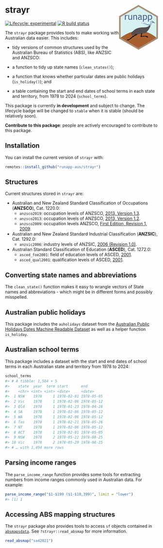 
<!-- README.md is generated from README.Rmd. Please edit that file -->

# strayr <img src="man/figures/logo.png" align="right" style="height:150px"/>

<!-- badges: start -->

[![Lifecycle:
experimental](https://img.shields.io/badge/lifecycle-experimental-orange.svg)](https://www.tidyverse.org/lifecycle/#experimental)
[![R build
status](https://github.com/runapp-aus/strayr/workflows/R-CMD-check/badge.svg)](https://github.com/runapp-aus/strayr/actions)

<!-- badges: end -->

The `strayr` package provides tools to make working with Australian data
easier. This includes:

- tidy versions of common structures used by the Australian Bureau of
  Statistics (ABS), like ANZSIC and ANZSCO:

- a function to tidy up state names (`clean_states()`);

- a function that knows whether particular dates are public holidays
  (`is_holiday()`); and

- a table containing the start and end dates of school terms in each
  state and territory, from 1978 to 2024 (`school_terms`).

This package is currently **in development** and subject to change. The
lifecycle badge will be changed to `stable` when it is stable (should be
relatively soon).

**Contribute to this package**: people are actively encouraged to
contribute to this package.

## Installation

You can install the current version of `strayr` with:

``` r
remotes::install_github("runapp-aus/strayr")
```

## Structures

Current structures stored in `strayr` are:

- Australian and New Zealand Standard Classification of Occupations
  (**ANZSCO**), Cat. 1220.0:
  - `anzsco2019`: occupation levels of ANZSCO, [2013, Version
    1.3](https://www.abs.gov.au/AUSSTATS/abs@.nsf/allprimarymainfeatures/FCC055588D3EBA19CA2584A8000E7889?opendocument).
  - `anzsco2013`: occupation levels of ANZSCO, [2013, Version
    1.2](https://www.abs.gov.au/AUSSTATS/abs@.nsf/allprimarymainfeatures/4AF138F6DB4FFD4BCA2571E200096BAD?opendocument).
  - `anzsco2009`: occupation levels ANZSCO, [First Edition, Revision 1,
    2009](https://www.abs.gov.au/AUSSTATS/abs@.nsf/DetailsPage/1220.0First%20Edition,%20Revision%201?OpenDocument).
- Australian and New Zealand Standard Industrial Classification
  (**ANZSIC**), Cat. 1292.0:
  - `anzsic2006`: industry levels of ANZSIC, [2006 (Revision
    1.0)](https://www.abs.gov.au/ausstats/abs@.nsf/0/20C5B5A4F46DF95BCA25711F00146D75?opendocument).
- Australian Standard Classification of Education (**ASCED**), Cat.
  1272.0:
  - `asced_foe2001`: field of education levels of ASCED,
    [2001](https://www.abs.gov.au/ausstats/abs@.nsf/mf/1272.0).
  - `asced_qual2001`: qualification levels of ASCED,
    [2001](https://www.abs.gov.au/ausstats/abs@.nsf/mf/1272.0).

## Converting state names and abbreviations

The `clean_state()` function makes it easy to wrangle vectors of State
names and abbreviations - which might be in different forms and possibly
misspelled.

## Australian public holidays

This package includes the `auholidays` dataset from the [Australian
Public Holidays Dates Machine Readable
Dataset](https://data.gov.au/data/dataset/australian-holidays-machine-readable-dataset)
as well as a helper function `is_holiday`.

## Australian school terms

This package includes a dataset with the start and end dates of school
terms in each Australian state and territory from 1978 to 2024:

``` r
school_terms
#> # A tibble: 1,504 × 5
#>    state  year  term start      end       
#>    <chr> <int> <int> <date>     <date>    
#>  1 NSW    1978     1 1978-02-01 1978-05-05
#>  2 Vic    1978     1 1978-02-06 1978-05-12
#>  3 Qld    1978     1 1978-01-23 1978-04-28
#>  4 SA     1978     1 1978-02-06 1978-05-12
#>  5 WA     1978     1 1978-02-06 1978-05-12
#>  6 Tas    1978     1 1978-02-21 1978-05-26
#>  7 NT     1978     1 1978-02-06 1978-05-12
#>  8 ACT    1978     1 1978-02-01 1978-05-05
#>  9 NSW    1978     2 1978-05-22 1978-08-25
#> 10 Vic    1978     2 1978-05-29 1978-08-25
#> # … with 1,494 more rows
```

## Parsing income ranges

The `parse_income_range` function provides some tools for extracting
numbers from income ranges commonly used in Australian data. For
example:

``` r
parse_income_range("$1-$199 ($1-$10,399)", limit = "lower")
#> [1] 1
```

## Accessing ABS mapping structures

The `strayr` package also provides tools to access `sf` objects
contained in [`absmapsdata`](https://github.com/wfmackey/absmapsdata).
See `?strayr::read_absmap` for more information.

``` r
read_absmap("sa42021")
```
